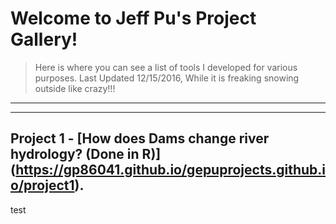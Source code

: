 # Welcome to Jeff Pu's Project Gallery! 
>Here is where you can see a list of tools I developed for various purposes.
>Last Updated 12/15/2016, While it is freaking snowing outside like crazy!!!

---
---

## Project 1 - [How does Dams change river hydrology? (Done in R)] (https://gp86041.github.io/gepuprojects.github.io/project1).



test
